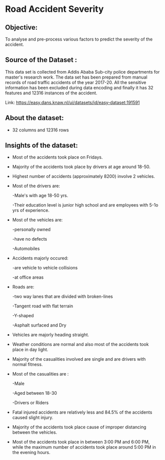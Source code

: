 # Road Accident Severity

## **Objective:**

To analyse and pre-process various factors to predict the severity of the accident.

## **Source of the Dataset :** 

This data set is collected from Addis Ababa Sub-city police departments for master's research work. The data set has been prepared from manual records of road traffic accidents of the year 2017-20. All the sensitive information has been excluded during data encoding and finally it has 32 features and 12316 instances of the accident. 

Link: https://easy.dans.knaw.nl/ui/datasets/id/easy-dataset:191591

## **About the dataset:**

* 32 columns and 12316 rows

## **Insights of the dataset:**

* Most of the accidents took place on Fridays.

* Majority of the accidents took place by drivers at age around 18-50.

* Highest number of accidents (approximately 8200) involve 2 vehicles.

* Most of the drivers are:

  -Male's with age 18-50 yrs.
  
  -Their education level is junior high school and are employees with 5-1o yrs of experience.

* Most of the vehicles are:

  -personally owned

  -have no defects

  -Automobiles

* Accidents majorly occured:

  -are vehicle to vehicle collisions

  -at office areas

* Roads are:

  -two way lanes that are divided with broken-lines
  
  -Tangent road with flat terrain

  -Y-shaped

  -Asphalt surfaced and Dry

* Vehicles are majorly heading straight.

* Weather conditions are normal and also most of the accidents took place in day light.

* Majority of the casualities involved are single and are drivers with normal fitness.

* Most of the casualities are :
  
  -Male
  
  -Aged between 18-30

  -Drivers or Riders

* Fatal injured accidents are relatively less and 84.5% of the accidents caused slight injury.

* Majority of the accidents took place cause of improper distancing between the vehicles.

* Most of the accidents took place in between 3:00 PM and 6:00 PM, while the maximum number of accidents took place around 5:00 PM in the evening hours.
